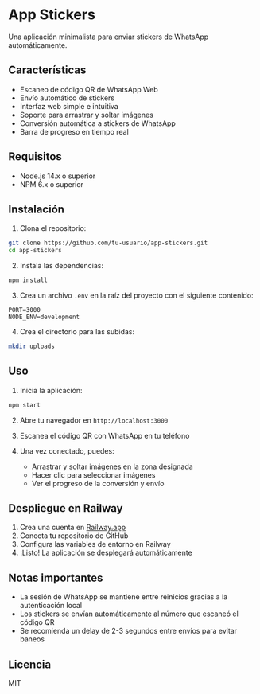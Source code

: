 # App Stickers

Una aplicación minimalista para enviar stickers de WhatsApp automáticamente.

## Características

- Escaneo de código QR de WhatsApp Web
- Envío automático de stickers
- Interfaz web simple e intuitiva
- Soporte para arrastrar y soltar imágenes
- Conversión automática a stickers de WhatsApp
- Barra de progreso en tiempo real

## Requisitos

- Node.js 14.x o superior
- NPM 6.x o superior

## Instalación

1. Clona el repositorio:
```bash
git clone https://github.com/tu-usuario/app-stickers.git
cd app-stickers
```

2. Instala las dependencias:
```bash
npm install
```

3. Crea un archivo `.env` en la raíz del proyecto con el siguiente contenido:
```
PORT=3000
NODE_ENV=development
```

4. Crea el directorio para las subidas:
```bash
mkdir uploads
```

## Uso

1. Inicia la aplicación:
```bash
npm start
```

2. Abre tu navegador en `http://localhost:3000`

3. Escanea el código QR con WhatsApp en tu teléfono

4. Una vez conectado, puedes:
   - Arrastrar y soltar imágenes en la zona designada
   - Hacer clic para seleccionar imágenes
   - Ver el progreso de la conversión y envío

## Despliegue en Railway

1. Crea una cuenta en [Railway.app](https://railway.app)
2. Conecta tu repositorio de GitHub
3. Configura las variables de entorno en Railway
4. ¡Listo! La aplicación se desplegará automáticamente

## Notas importantes

- La sesión de WhatsApp se mantiene entre reinicios gracias a la autenticación local
- Los stickers se envían automáticamente al número que escaneó el código QR
- Se recomienda un delay de 2-3 segundos entre envíos para evitar baneos

## Licencia

MIT 